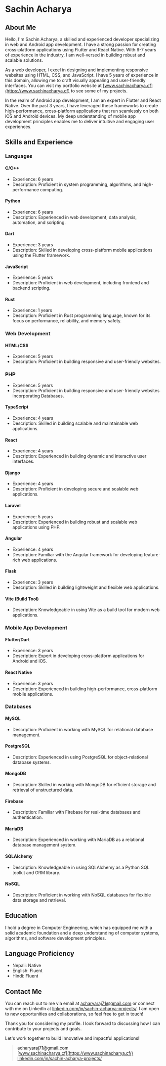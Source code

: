 # Sachin Acharya

## About Me
Hello, I'm Sachin Acharya, a skilled and experienced developer specializing in web and Android app development. I have a strong passion for creating cross-platform applications using Flutter and React Native. With 6-7 years of experience in the industry, I am well-versed in building robust and scalable solutions.

As a web developer, I excel in designing and implementing responsive websites using HTML, CSS, and JavaScript. I have 5 years of experience in this domain, allowing me to craft visually appealing and user-friendly interfaces. You can visit my portfolio website at [www.sachinacharya.cf](https://www.sachinacharya.cf) to see some of my projects.

In the realm of Android app development, I am an expert in Flutter and React Native. Over the past 3 years, I have leveraged these frameworks to create high-performance, cross-platform applications that run seamlessly on both iOS and Android devices. My deep understanding of mobile app development principles enables me to deliver intuitive and engaging user experiences.

## Skills and Experience

### Languages

#### C/C++
- Experience: 6 years
- Description: Proficient in system programming, algorithms, and high-performance computing.

#### Python
- Experience: 6 years
- Description: Experienced in web development, data analysis, automation, and scripting.

#### Dart
- Experience: 3 years
- Description: Skilled in developing cross-platform mobile applications using the Flutter framework.

#### JavaScript
- Experience: 5 years
- Description: Proficient in web development, including frontend and backend scripting.

#### Rust
- Experience: 1 years
- Description: Proficient in Rust programming language, known for its focus on performance, reliability, and memory safety.

### Web Development

#### HTML/CSS
- Experience: 5 years
- Description: Proficient in building responsive and user-friendly websites.

### PHP
- Experience: 5 years
- Description: Proficient in building responsive and user-friendly websites incorporating Databases.

#### TypeScript
- Experience: 4 years
- Description: Skilled in building scalable and maintainable web applications.

#### React
- Experience: 4 years
- Description: Experienced in building dynamic and interactive user interfaces.

#### Django
- Experience: 4 years
- Description: Proficient in developing secure and scalable web applications.

#### Laravel
- Experience: 5 years
- Description: Experienced in building robust and scalable web applications using PHP.

#### Angular
- Experience: 4 years
- Description: Familiar with the Angular framework for developing feature-rich web applications.

#### Flask
- Experience: 3 years
- Description: Skilled in building lightweight and flexible web applications.

#### Vite (Build Tool)
- Description: Knowledgeable in using Vite as a build tool for modern web applications.

### Mobile App Development

#### Flutter/Dart
- Experience: 3 years
- Description: Expert in developing cross-platform applications for Android and iOS.

#### React Native
- Experience: 3 years
- Description: Experienced in building high-performance, cross-platform mobile applications.

### Databases

#### MySQL
- Description: Proficient in working with MySQL for relational database management.

#### PostgreSQL
- Description: Experienced in using PostgreSQL for object-relational database systems.

#### MongoDB
- Description: Skilled in working with MongoDB for efficient storage and retrieval of unstructured data.

#### Firebase
- Description: Familiar with Firebase for real-time databases and authentication.

#### MariaDB
- Description: Experienced in working with MariaDB as a relational database management system.

#### SQLAlchemy
- Description: Knowledgeable in using SQLAlchemy as a Python SQL toolkit and ORM library.

#### NoSQL
- Description: Proficient in working with NoSQL databases for flexible data storage and retrieval.

## Education
I hold a degree in Computer Engineering, which has equipped me with a solid academic foundation and a deep understanding of computer systems, algorithms, and software development principles.

## Language Proficiency
- Nepali: Native
- English: Fluent
- Hindi: Fluent

## Contact Me
You can reach out to me via email at [acharyaraj71@gmail.com](mailto:acharyaraj71@gmail.com) or connect with me on LinkedIn at [linkedin.com/in/sachin-acharya-projects/](https://www.linkedin.com/in/sachin-acharya-projects/). I am open to new opportunities and collaborations, so feel free to get in touch!

Thank you for considering my profile. I look forward to discussing how I can contribute to your projects and goals.

Let's work together to build innovative and impactful applications!


> [acharyaraj71@gmail.com](mailto:acharyaraj71@gmail.com)  
> [www.sachinacharya.cf](https://www.sachinacharya.cf/)  
> [linkedin.com/in/sachin-acharya-projects/](https://www.linkedin.com/in/sachin-acharya-projects/)
